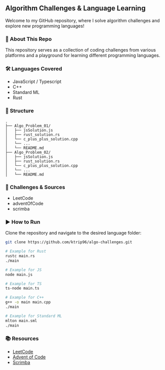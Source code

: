 ## Algorithm Challenges & Language Learning

Welcome to my GitHub repository, where I solve algorithm challenges and explore new programming languages!

### 🚀 About This Repo

This repository serves as a collection of coding challenges from various platforms and a playground for learning different programming languages.

### 🛠 Languages Covered

- JavaScript / Typescript
- C++
- Standard ML
- Rust

### 📂 Structure

```
.
├── Algo_Problem_01/
│   ├── jsSolution.js
│   ├── rust_solution.rs
│   └── c_plus_plus_solution.cpp
│   └── ...
│   └── README.md
├── Algo_Problem_02/
│   ├── jsSolution.js
│   ├── rust_solution.rs
│   └── c_plus_plus_solution.cpp
│   └── ...
│   └── README.md

```

### 🎯 Challenges & Sources

- LeetCode
- adventOfCode
- scrimba

### ▶️ How to Run

Clone the repository and navigate to the desired language folder:

```sh
git clone https://github.com/ktrip96/algo-challenges.git

# Example for Rust
rustc main.rs
./main

# Example for JS
node main.js

# Example for TS
ts-node main.ts

# Example for C++
g++ -o main main.cpp
./main

# Example for Standard ML
mlton main.sml
./main

```

### 📚 Resources

- [LeetCode](https://leetcode.com/)
- [Advent of Code](https://adventofcode.com/)
- [Scrimba](https://scrimba.com/)
